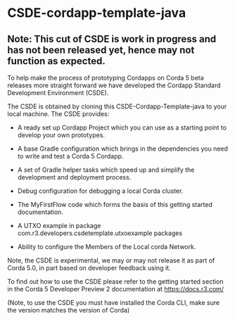 # CSDE-cordapp-template-java

## Note: This cut of CSDE is work in progress and has not been released yet, hence may not function as expected.


To help make the process of prototyping Cordapps on Corda 5 beta releases more straight forward we have developed the Cordapp Standard Development Environment (CSDE). 

The CSDE is obtained by cloning this CSDE-Cordapp-Template-java to your local machine. The CSDE provides:

 - A ready set up Cordapp Project which you can use as a starting point to develop your own prototypes.

 - A base Gradle configuration which brings in the dependencies you need to write and test a Corda 5 Cordapp.

 - A set of Gradle helper tasks which speed up and simplify the development and deployment process. 

 - Debug configuration for debugging a local Corda cluster.

 - The MyFirstFlow code which forms the basis of this getting started documentation.

- A UTXO example in package com.r3.developers.csdetemplate.utxoexample packages

 - Ability to configure the Members of the Local corda Network.

Note, the CSDE is experimental, we may or may not release it as part of Corda 5.0, in part based on developer feedback using it.  

To find out how to use the CSDE please refer to the getting started section in the Corda 5 Developer Preview 2 documentation at https://docs.r3.com/

(Note, to use the CSDE you must have installed the Corda CLI, make sure the version matches the version of Corda)